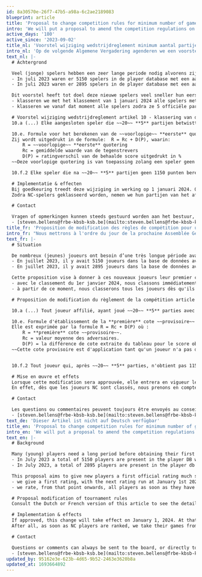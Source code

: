 ```yaml
---
id: 8a30570e-26f7-47b5-a98a-6c2ae2189083
blueprint: article
title: 'Proposal to change competition rules for minimum number of games till first rating'
intro: 'We will put a proposal to amend the competition regulations on the agenda at the next General Meeting. We propose to calculate the first rating after a minimum of 5 games against ranked opponents. This is in contrast to the current minimum of 20 parties at the moment.'
active_days: '180'
active_since: '2023-09-02'
title_nl: 'Voorstel wijziging wedstrijdreglement minimum aantal partijen'
intro_nl: 'Op de volgende Algemene Vergadering agenderen we een voorstel tot wijziging van het wedstrijdreglement. We stellen voor om de eerste rating al te berekenen na een minimum van 5 partijen tegen geklasseerde tegenstanders. Dit in tegenstelling tot het huidige minimum van 20 partijen momenteel.'
text_nl: |-
  # Achtergrond

  Veel (jonge) spelers hebben een zeer lange periode nodig alvorens zij hun eerste officiële klassering krijgen. Er is het feit dat velen onderling tegen mekaar spelen, maar door gebrek aan geklasseerde spelers in de groep, geen partijen opbouwen om hun rating te berekenen:
  - In juli 2023 waren er 5150 spelers in de player database met een aantal partijen ≠ 0 en ≤ 20
  - In juli 2023 waren er 2895 spelers in de player database met een aantal partijen ≥ 5 en ≤ 20

  Dit voorstel heeft tot doel deze nieuwe spelers veel sneller hun eerste klassering toe te kennen. Bij goedkeurin van dit voorstel:
  - klasseren we met het klassement van 1 januari 2024 alle spelers met een aantal partijen ≥ 5 en ≤ 20 onmiddellijk op basis van hun historiek
  - klasseren we vanaf dat moment alle spelers zodra ze 5 officiële partijen tegen geklasseerde spelers speelden, steeds bij het volgende klassement

  # Voorstel wijziging wedstrijdreglement artikel 10 - klassering van de spelers
  10.a (...) Elke aangesloten speler die ~~20~~ **5** partijen betwistte met geklasseerde spelers, krijgt een quotering (...)

  10.e. Formule voor het berekenen van de ~~voorlopige~~ **eerste** quotering :
  Zij wordt uitgedrukt in de formule:  R = Rc + D(P), waarin:
      R = ~~voorlopige~~ **eerste** quotering
      Rc = gemiddelde waarde van de tegenstrevers
      D(P) = ratingverschil van de behaalde score uitgedrukt in %
  ~~Deze voorlopige quotering is van toepassing zolang een speler geen twintig partijen gespeeld heeft tegen gequoteerde tegenstrevers. Een eerste voorlopige quotering wordt berekend nadat een speler tien partijen gespeeld heeft tegen gequoteerde spelers.~~

  10.f.2 Elke speler die na ~~20~~ **5** partijen geen 1150 punten bereikt, krijgt automatisch een quotering van 1150 punten.

  # Implementatie & effecten
  Bij goedkeuring treedt deze wijziging in werking op 1 januari 2024. Op dat ogenblik zijn er ook neveneffecten die gekend horen te zijn, met name wanneer u als geklasseerde speler tegen een NC-speler speelt in de periode oktober - december 2023.
  Zodra NC-spelers geklasseerd worden, nemen we hun partijen van het afgelopen kwartaal immers mee in rekening bij de klassering van hun tegenstanders. Dit is op zich geen wijziging, alleen zal dit in januari veel meer optreden aangezien we éénmalig een grote groep NC-spelers klasseren.

  # Contact

  Vragen of opmerkingen kunnen steeds gestuurd worden aan het bestuur, of rechtstreeks aan Steven Bellens (Rating officer KBSB):
  - [steven.bellens@frbe-kbsb-ksb.be](mailto:steven.bellens@frbe-kbsb-ksb.be)
title_fr: 'Proposition de modification des règles de compétition pour un nombre minimum de partis'
intro_fr: "Nous mettrons à l'ordre du jour de la prochaine Assemblée Générale une proposition de modification du règlement du concours. Nous suggérons de calculer le premier classement déjà après un minimum de 5 partis contre des adversaires classés. Cela contraste avec le minimum actuel de 20 partis."
text_fr: |-
  # Situation

  De nombreux (jeunes) joueurs ont besoin d’une très longue période avant d’obtenir leur premier classement officiel. Il y a le fait que beaucoup jouent les uns contre les autres, mais en raison du manque de joueurs classés dans le groupe, ils ne construisent pas de partis pour calculer leur classement :
  - En juillet 2023, il y avait 5150 joueurs dans la base de données avec un nombre de jeux ≠ 0 et ≤ 20
  - En juillet 2023, il y avait 2895 joueurs dans la base de données avec un nombre de jeux ≥ 5 et ≤ 20

  Cette proposition vise à donner à ces nouveaux joueurs leur premier classement beaucoup plus rapidement. Si cette proposition est approuvée :
  - avec le classement du 1er janvier 2024, nous classons immédiatement tous les joueurs ayant un nombre de partis ≥ 5 et ≤ 20 en fonction de leur historique
  - à partir de ce moment, nous classerons tous les joueurs dès qu'ils auront joué 5 partis officiels contre des joueurs classés, toujours avec le classement suivant

  # Proposition de modification du règlement de la compétition article 10 - classement des joueurs

  10.a (...) Tout joueur affilié, ayant joué ~~20~~ **5** parties avec des joueurs classés,  reçoit une cote (...)

  10.e. Formule d'établissement de la **première** cote ~~provisoire~~ :
  Elle est exprimée par la formule R = Rc + D(P) où :
      R = **première** cote ~~provisoire~~.
      Rc = valeur moyenne des adversaires.
      D(P) = la différence de cote extraite du tableau pour le score obtenu exprimé en %.
  ~~Cette cote provisoire est d'application tant qu'un joueur n'a pas disputé 20 parties avec des joueurs cotés. Une première cote provisoire est établie après dix parties disputées avec des joueurs cotés.~~


  10.f.2 Tout joueur qui, après ~~20~~ **5** parties, n'obtient pas 1150 pts se voit automatiquement donner une cote de 1150.

  # Mise en œuvre et effets
  Lorsque cette modification sera approuvée, elle entrera en vigueur le 1er janvier 2024. À ce moment-là, il y aura également des effets secondaires qui doivent être connus, en particulier lorsque vous jouez contre un joueur NC en tant que joueur classé entre octobre et décembre 2023.
  En effet, dès que les joueurs NC sont classés, nous prenons en compte leurs parties du dernier trimestre dans le classement de leurs adversaires. Ce n'est pas une modification en soi, mais ce sera beaucoup plus courant en janvier car nous classons une grande groupe de joueurs NC en une seule fois.

  # Contact

  Les questions ou commentaires peuvent toujours être envoyés au conseil d'administration, ou directement à Steven Bellens (Rating Officer KBSB):
  - [steven.bellens@frbe-kbsb-ksb.be](mailto:steven.bellens@frbe-kbsb-ksb.be)
text_de: 'Dieser Artikel ist nicht auf Deutsch verfügbar'
title_en: 'Proposal to change competition rules for minimum number of games till first rating'
intro_en: 'We will put a proposal to amend the competition regulations on the agenda at the next General Meeting. We propose to calculate the first rating after a minimum of 5 games against ranked opponents. This is in contrast to the current minimum of 20 parties at the moment.'
text_en: |-
  # Background

  Many (young) players need a long period before obtaining their first official rating. Often, lots of encounters between NC-players are played, not helping them to build up games for their first rating:
  - In July 2023 a total of 5150 players are present in the player DB with a number of games ≠ 0 and ≤ 20
  - In July 2023, a total of 2895 players are present in the player db with a number of games ≥ 5 and ≤ 20

  This proposal aims to give new players a first official rating much sooner. When this proposal gets approval:
  - we give a first rating, with the next rating run at January 1st 2024, all players with a number of games ≥ 5 and ≤ 20 based on their performance history.
  - we rate, from that point onwards, all players as soon as they have a minimum of 5 games played against rated opponents, always with the next rating run.

  # Proposal modification of tournament rules
  Consult the Dutch or French version of this article to see the detail of the modifications proposed.

  # Implementation & effects
  If approved, this change will take effect on January 1, 2024. At that time, there are also side effects that should be known, especially when playing as a ranked player against an NC player in the period October - December 2023.
  After all, as soon as NC players are ranked, we take their games from the past quarter into account when ranking their opponents. This is not a change in itself, but it will occur much more in January as we classify a large group of NC players on a one-off basis.

  # Contact

  Questions or comments can always be sent to the board, or directly to Steven Bellens (Rating officer KBSB):
  - [steven.bellens@frbe-kbsb-ksb.be](mailto:steven.bellens@frbe-kbsb-ksb.be)
updated_by: 95162e3e-623b-4d65-9b52-2463e3620b8a
updated_at: 1693664892
---
```

